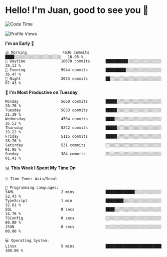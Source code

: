 # Hello! I'm Juan, good to see you 👋

<!--
**Y-k-Y/Y-k-Y** is a ✨ _special_ ✨ repository because its `README.md` (this file) appears on your GitHub profile.

Here are some ideas to get you started:

- 🔭 I’m currently working on ...
- 🌱 I’m currently learning ...
- 👯 I’m looking to collaborate on ...
- 🤔 I’m looking for help with ...
- 💬 Ask me about ...
- 📫 How to reach me: ...
- 😄 Pronouns: ...
- ⚡ Fun fact: ...
-->
<!--
![Profile views](https://gpvc.arturio.dev/Y-k-Y)

[![Omid Nikrah StackOverflow](https://github-readme-stackoverflow.vercel.app/?userID=9517076)](https://stackoverflow.com/users/9517076/i-have-10-fingers)
-->

<!--START_SECTION:waka-->
![Code Time](http://img.shields.io/badge/Code%20Time-1%2C815%20hrs%2036%20mins-blue)

![Profile Views](http://img.shields.io/badge/Profile%20Views-0-blue)

**I'm an Early 🐤** 

```text
🌞 Morning                4630 commits        ████░░░░░░░░░░░░░░░░░░░░░   16.98 % 
🌆 Daytime                10670 commits       ██████████░░░░░░░░░░░░░░░   39.13 % 
🌃 Evening                9944 commits        █████████░░░░░░░░░░░░░░░░   36.47 % 
🌙 Night                  2025 commits        ██░░░░░░░░░░░░░░░░░░░░░░░   07.43 % 
```
📅 **I'm Most Productive on Tuesday** 

```text
Monday                   5660 commits        █████░░░░░░░░░░░░░░░░░░░░   20.76 % 
Tuesday                  5833 commits        █████░░░░░░░░░░░░░░░░░░░░   21.39 % 
Wednesday                4504 commits        ████░░░░░░░░░░░░░░░░░░░░░   16.52 % 
Thursday                 5242 commits        █████░░░░░░░░░░░░░░░░░░░░   19.22 % 
Friday                   5115 commits        █████░░░░░░░░░░░░░░░░░░░░   18.76 % 
Saturday                 531 commits         ░░░░░░░░░░░░░░░░░░░░░░░░░   01.95 % 
Sunday                   384 commits         ░░░░░░░░░░░░░░░░░░░░░░░░░   01.41 % 
```


📊 **This Week I Spent My Time On** 

```text
🕑︎ Time Zone: Asia/Seoul

💬 Programming Languages: 
YAML                     2 mins              █████████████░░░░░░░░░░░░   52.43 % 
TypeScript               1 min               ████████░░░░░░░░░░░░░░░░░   32.81 % 
SQL                      0 secs              ████░░░░░░░░░░░░░░░░░░░░░   14.76 % 
TSConfig                 0 secs              ░░░░░░░░░░░░░░░░░░░░░░░░░   00.00 % 
JSON                     0 secs              ░░░░░░░░░░░░░░░░░░░░░░░░░   00.00 % 

💻 Operating System: 
Linux                    5 mins              █████████████████████████   100.00 % 
```


<!--END_SECTION:waka-->
